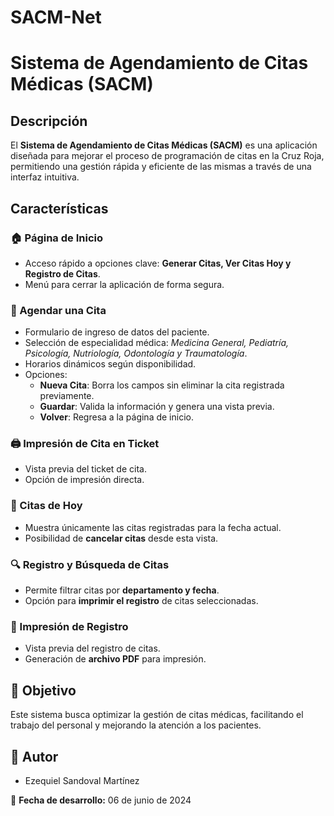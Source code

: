 # SACM-Net
# Sistema de Agendamiento de Citas Médicas (SACM)

## Descripción
El **Sistema de Agendamiento de Citas Médicas (SACM)** es una aplicación diseñada para mejorar el proceso de programación de citas en la Cruz Roja, permitiendo una gestión rápida y eficiente de las mismas a través de una interfaz intuitiva.

## Características

### 🏠 Página de Inicio
- Acceso rápido a opciones clave: **Generar Citas, Ver Citas Hoy y Registro de Citas**.
- Menú para cerrar la aplicación de forma segura.

### 📅 Agendar una Cita
- Formulario de ingreso de datos del paciente.
- Selección de especialidad médica: *Medicina General, Pediatría, Psicología, Nutriología, Odontología y Traumatología*.
- Horarios dinámicos según disponibilidad.
- Opciones:
  - **Nueva Cita**: Borra los campos sin eliminar la cita registrada previamente.
  - **Guardar**: Valida la información y genera una vista previa.
  - **Volver**: Regresa a la página de inicio.

### 🖨️ Impresión de Cita en Ticket
- Vista previa del ticket de cita.
- Opción de impresión directa.

### 📌 Citas de Hoy
- Muestra únicamente las citas registradas para la fecha actual.
- Posibilidad de **cancelar citas** desde esta vista.

### 🔍 Registro y Búsqueda de Citas
- Permite filtrar citas por **departamento y fecha**.
- Opción para **imprimir el registro** de citas seleccionadas.

### 📄 Impresión de Registro
- Vista previa del registro de citas.
- Generación de **archivo PDF** para impresión.

## 🚀 Objetivo
Este sistema busca optimizar la gestión de citas médicas, facilitando el trabajo del personal y mejorando la atención a los pacientes.

## 📜 Autor
- Ezequiel Sandoval Martínez


📅 **Fecha de desarrollo:** 06 de junio de 2024

